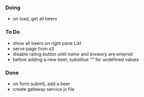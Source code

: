 
### Doing

- on load, get all beers

### To Do

- show all beers on right pane List
- serve page from s3
- disable rating button until _name_ and _brewery_ are entered
- before adding a new beer, substitue "" for undefined values

### Done

- on form submit, add a beer
- create gateway service js file

